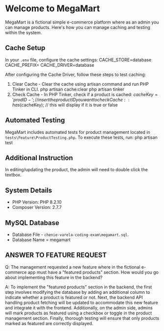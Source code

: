 # Welcome to MegaMart

MegaMart is a fictional simple e-commerce platform where as an admin you can manage products. Here's how you can manage caching and testing within the system.

## Cache Setup

In your `.env` file, configure the cache settings:
CACHE_STORE=database
CACHE_PREFIX=
CACHE_DRIVER=database

After configuring the Cache Driver, follow these steps to test caching:
1. Clear Cache - Clear the cache using artisan command and run PHP Tinker in CLI.
php artisan cache:clear
php artisan tinker
2. Check Cache - In PHP Tinker, check if a product is cached:
$cacheKey = 'prodID-'; // insert the product ID you want to check
Cache::has($cacheKey); // this will display if it is true or false

## Automated Testing
MegaMart includes automated tests for product management located in `tests\Feature\ProductTesting.php`. 
To execute these tests, run: 
php artisan test

## Additional Instruction
In editing/updating the product, the admin will need to double click the textbox.

## System Details
* PHP Version: PHP 8.2.10
* Composer Version: 2.7.7

## MySQL Database
* Database File - `chenie-varela-coding-exam\megamart.sql`.
* Database Name = megamart 

## ANSWER TO FEATURE REQUEST

Q: The management requested a new feature where in the fictional e-commerce app must have a "featured products" section.
How would you go about implementing this feature in the backend?

A: To implement the "featured products" section in the backend, the first step involves modifying the database by adding an additional column to indicate whether a product is featured or not. Next, the backend API handling product fetching will be updated to accommodate this new feature and integrate it with the frontend. Additionally, on the admin side, admins will mark products as featured using a checkbox or toggle in the product management section. Finally, thorough testing will ensure that only products marked as featured are correctly displayed.
